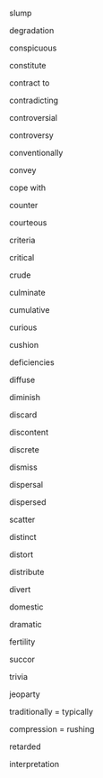 slump

degradation

conspicuous

constitute

contract to

contradicting

controversial

controversy

conventionally

convey

cope with

counter

courteous

criteria

critical

crude

culminate

cumulative

curious

cushion

deficiencies

diffuse

diminish

discard

discontent

discrete

dismiss

dispersal

dispersed

scatter

distinct

distort

distribute

divert

domestic

dramatic

fertility

succor

trivia

jeoparty

traditionally = typically

compression = rushing

retarded

interpretation
